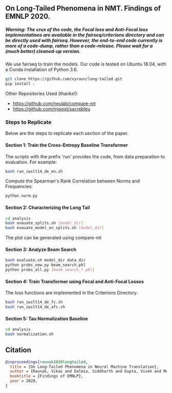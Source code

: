 ## On Long-Tailed Phenomena in NMT. Findings of EMNLP 2020.

##### Warning:  The crux of the code, the Focal loss and Anti-Focal loss implementations are available in the fairseq/criterions directory and can be directly used with fairseq. However, the end-to-end code currently is more of a code-dump, rather than a code-release. Please wait for a (much better) cleaned-up version. 

We use fairseq to train the models. Our code is tested on Ubuntu 18.04, with a Conda installation of Python 3.6.

```bash
git clone https://github.com/vyraun/long-tailed.git
pip install .
```

Other Repositories Used (thanks!): 

* https://github.com/neulab/compare-mt
* https://github.com/mjpost/sacrebleu

### Steps to Replicate
Below are the steps to replicate each section of the paper.

#### Section 1: Train the Cross-Entropy Baseline Transformer

The scripts with the prefix 'run' provides the code, from data preparation to evaluation. For example: 

```bash
bash run_iwslt14_de_en.sh
```

Compute the Spearman's Rank Correlation between Norms and Frequencies:

```bash
python norm.py
```

#### Section 2: Characterizing the Long Tail

```bash
cd analysis
bash evauate_splits.sh [model_dir]
bash evauate_model_on_splits.sh [model_dir]
```

The plot can be generated using compare-mt

#### Section 3: Analyze Beam Search

```bash
bash evaluate.sh model_dir data_dir
python probs_new.py beam_search.pkl
python probs_all.py [beam_search_*.pkl]
```

#### Section 4: Train Transformer using Focal and Anti-Focal Losses

The loss functions are implemented in the Criterions Directory.

```bash
bash run_iwslt14_de_fc.sh
bash run_iwslt14_de_afc.sh
```

#### Section 5: Tau Normalization Baseline

```bash
cd analysis
bash normalization.sh
```

## Citation
```bibtex
@inproceedings{raunak2020longtailed,
  title = {On Long-Tailed Phenomena in Neural Machine Translation},
  author = {Raunak, Vikas and Dalmia, Siddharth and Gupta, Vivek and Metze, Florian},
  booktitle = {Findings of EMNLP},
  year = 2020,
}
```
